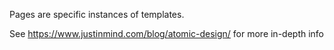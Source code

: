 Pages are specific instances of templates.

See https://www.justinmind.com/blog/atomic-design/ for more in-depth info